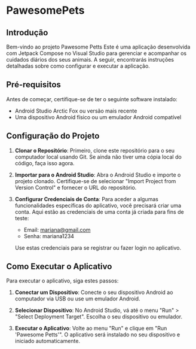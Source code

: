 # PawesomePets


## Introdução

Bem-vindo ao projeto Pawesome Petts Este é uma aplicação desenvolvida com Jetpack Compose no Visual Studio para gerenciar e acompanhar os cuidados diários dos seus animais. A seguir, encontrarás instruções detalhadas sobre como configurar e executar a aplicação.

## Pré-requisitos

Antes de começar, certifique-se de ter o seguinte software instalado:

- Android Studio Arctic Fox ou versão mais recente
- Uma dispositivo Android físico ou um emulador Android compatível

## Configuração do Projeto

1. **Clonar o Repositório**: Primeiro, clone este repositório para o seu computador local usando Git. Se ainda não tiver uma cópia local do código, faça isso agora.

2. **Importar para o Android Studio**: Abra o Android Studio e importe o projeto clonado. Certifique-se de selecionar "Import Project from Version Control" e fornecer o URL do repositório.

3. **Configurar Credenciais de Conta**: Para aceder a algumas funcionalidades específicas do aplicativo, você precisará criar uma conta. Aqui estão as credenciais de uma conta já criada para fins de teste:

   - Email: mariana@gmail.com
   - Senha: mariana1234

   Use estas credenciais para se registrar ou fazer login no aplicativo.

## Como Executar o Aplicativo

Para executar o aplicativo, siga estes passos:

1. **Conectar um Dispositivo**: Conecte o seu dispositivo Android ao computador via USB ou use um emulador Android.

2. **Selecionar Dispositivo**: No Android Studio, vá até o menu "Run" > "Select Deployment Target". Escolha o seu dispositivo ou emulador.

3. **Executar o Aplicativo**: Volte ao menu "Run" e clique em "Run 'Pawesome Petts'". O aplicativo será instalado no seu dispositivo e iniciado automaticamente.



